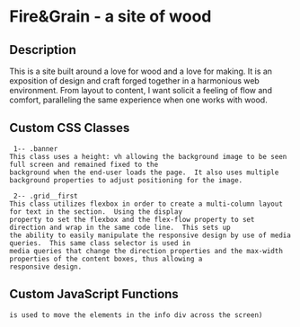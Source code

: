 # Fire&Grain - a site of wood

## Description

 This is a site built around a love for wood and a love for making. It is an exposition of design and craft forged together in a harmonious web environment.  From layout to content, I want solicit a feeling of flow and comfort, paralleling the same experience when one works with wood.

## Custom CSS Classes

``` The class(es) I created are:
 1-- .banner
This class uses a height: vh allowing the background image to be seen full screen and remained fixed to the
background when the end-user loads the page.  It also uses multiple background properties to adjust positioning for the image.
```
```
 2-- .grid__first
This class utilizes flexbox in order to create a multi-column layout for text in the section.  Using the display
property to set the flexbox and the flex-flow property to set direction and wrap in the same code line.  This sets up
the ability to easily manipulate the responsive design by use of media queries.  This same class selector is used in
media queries that change the direction properties and the max-width properties of the content boxes, thus allowing a
responsive design.
 ```

## Custom JavaScript Functions

``` The javascript functions I created are: 1. function name ex( animate() ) .. what function does ex( animate() 
is used to move the elements in the info div across the screen)
```
